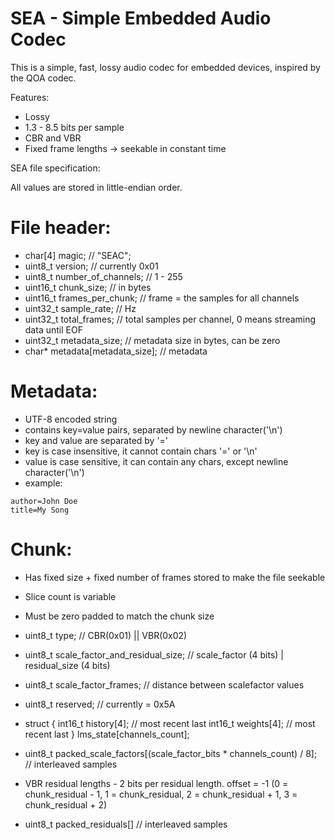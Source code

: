 # SEA - Simple Embedded Audio Codec

This is a simple, fast, lossy audio codec for embedded devices, inspired by the QOA codec.

Features:

- Lossy
- 1.3 - 8.5 bits per sample
- CBR and VBR
- Fixed frame lengths -> seekable in constant time

SEA file specification:

All values are stored in little-endian order.

# File header:

- char[4] magic; // "SEAC";
- uint8_t version; // currently 0x01
- uint8_t number_of_channels; // 1 - 255
- uint16_t chunk_size; // in bytes
- uint16_t frames_per_chunk; // frame = the samples for all channels
- uint32_t sample_rate; // Hz
- uint32_t total_frames; // total samples per channel, 0 means streaming data until EOF
- uint32_t metadata_size; // metadata size in bytes, can be zero
- char\* metadata[metadata_size]; // metadata

# Metadata:

- UTF-8 encoded string
- contains key=value pairs, separated by newline character('\n')
- key and value are separated by '='
- key is case insensitive, it cannot contain chars '=' or '\n'
- value is case sensitive, it can contain any chars, except newline character('\n')
- example:

```
author=John Doe
title=My Song
```

# Chunk:

- Has fixed size + fixed number of frames stored to make the file seekable
- Slice count is variable
- Must be zero padded to match the chunk size

- uint8_t type; // CBR(0x01) || VBR(0x02)
- uint8_t scale_factor_and_residual_size; // scale_factor (4 bits) | residual_size (4 bits)
- uint8_t scale_factor_frames; // distance between scalefactor values
- uint8_t reserved; // currently = 0x5A

- struct {
  int16_t history[4]; // most recent last
  int16_t weights[4]; // most recent last
  } lms_state[channels_count];

- uint8_t packed_scale_factors[(scale_factor_bits * channels_count) / 8]; // interleaved samples

- VBR residual lengths - 2 bits per residual length. offset = -1 (0 = chunk_residual - 1, 1 = chunk_residual, 2 = chunk_residual + 1, 3 = chunk_residual + 2)

- uint8_t packed_residuals[] // interleaved samples
